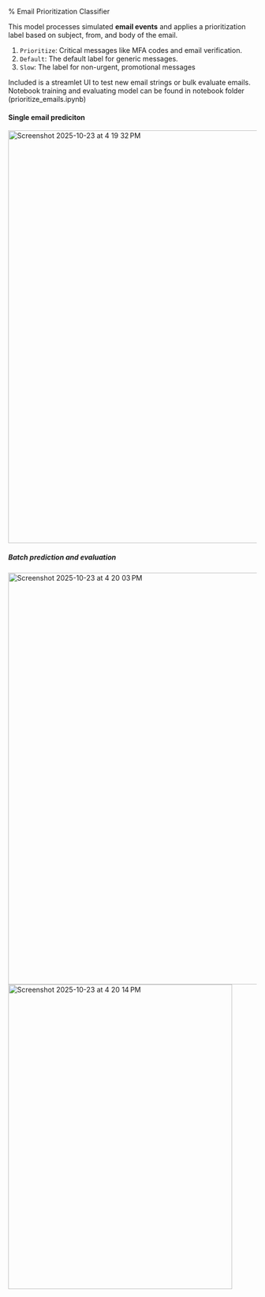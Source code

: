% Email Prioritization Classifier

This model processes simulated **email events** and applies a prioritization label based on subject, from, and body of the email.
  1. `Prioritize`: Critical messages like MFA codes and email verification.
  2. `Default`: The default label for generic messages.
  3. `Slow`: The label for non-urgent, promotional messages


Included is a streamlet UI to test new email strings or bulk evaluate emails.
Notebook training and evaluating model can be found in notebook folder (prioritize_emails.ipynb)

#### Single email prediciton
<img width="847" height="837" alt="Screenshot 2025-10-23 at 4 19 32 PM" src="https://github.com/user-attachments/assets/dfc8a51e-3ed6-4d04-9aa8-3ef632032882" />


##### Batch prediction and evaluation
<img width="734" height="835" alt="Screenshot 2025-10-23 at 4 20 03 PM" src="https://github.com/user-attachments/assets/748b567c-0b03-4768-a2ad-fa98f2002931" />

<img width="454" height="618" alt="Screenshot 2025-10-23 at 4 20 14 PM" src="https://github.com/user-attachments/assets/575cca75-cb82-47cf-9c15-dca9b3a425be" />

